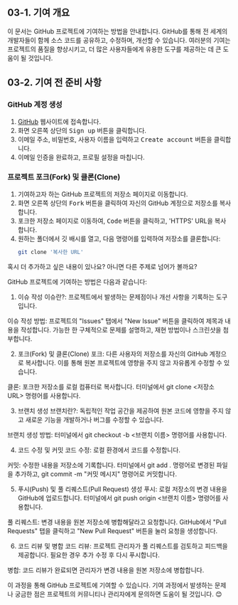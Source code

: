 ## 03-1. 기여 개요
이 문서는 GitHub 프로젝트에 기여하는 방법을 안내합니다. GitHub를 통해 전 세계의 개발자들이 함께 소스 코드를 공유하고, 수정하며, 개선할 수 있습니다. 여러분의 기여는 프로젝트의 품질을 향상시키고, 더 많은 사용자들에게 유용한 도구를 제공하는 데 큰 도움이 될 것입니다.

## 03-2. 기여 전 준비 사항
### GitHub 계정 생성
1. [GitHub](https://github.com) 웹사이트에 접속합니다.
2. 화면 오른쪽 상단의 <kbd>Sign up</kbd> 버튼을 클릭합니다.
3. 이메일 주소, 비밀번호, 사용자 이름을 입력하고 <kbd>Create account</kbd> 버튼을 클릭합니다.
4. 이메일 인증을 완료하고, 프로필 설정을 마칩니다.

### 프로젝트 포크(Fork) 및 클론(Clone)
1. 기여하고자 하는 GitHub 프로젝트의 저장소 페이지로 이동합니다.
2. 화면 오른쪽 상단의 <kbd>Fork</kbd> 버튼을 클릭하여 자신의 GitHub 계정으로 저장소를 복사합니다.
3. 포크한 저장소 페이지로 이동하여, <kbd>Code</kbd> 버튼을 클릭하고, 'HTTPS' URL을 복사합니다.
4. 원하는 폴더에서 깃 배시를 열고, 다음 명령어를 입력하여 저장소를 클론합니다:
   ```bash
   git clone '복사한 URL'
   ```


혹시 더 추가하고 싶은 내용이 있나요? 아니면 다른 주제로 넘어가 볼까요?

GitHub 프로젝트에 기여하는 방법은 다음과 같습니다:

1. 이슈 작성
이슈란?: 프로젝트에서 발생하는 문제점이나 개선 사항을 기록하는 도구입니다.

이슈 작성 방법: 프로젝트의 "Issues" 탭에서 "New Issue" 버튼을 클릭하여 제목과 내용을 작성합니다. 가능한 한 구체적으로 문제를 설명하고, 재현 방법이나 스크린샷을 첨부합니다.

2. 포크(Fork) 및 클론(Clone)
포크: 다른 사용자의 저장소를 자신의 GitHub 계정으로 복사합니다. 이를 통해 원본 프로젝트에 영향을 주지 않고 자유롭게 수정할 수 있습니다.

클론: 포크한 저장소를 로컬 컴퓨터로 복사합니다. 터미널에서 git clone <저장소 URL> 명령어를 사용합니다.

3. 브랜치 생성
브랜치란?: 독립적인 작업 공간을 제공하여 원본 코드에 영향을 주지 않고 새로운 기능을 개발하거나 버그를 수정할 수 있습니다.

브랜치 생성 방법: 터미널에서 git checkout -b <브랜치 이름> 명령어를 사용합니다.

4. 코드 수정 및 커밋
코드 수정: 로컬 환경에서 코드를 수정합니다.

커밋: 수정한 내용을 저장소에 기록합니다. 터미널에서 git add . 명령어로 변경된 파일을 추가하고, git commit -m "커밋 메시지" 명령어로 커밋합니다.

5. 푸시(Push) 및 풀 리퀘스트(Pull Request) 생성
푸시: 로컬 저장소의 변경 내용을 GitHub에 업로드합니다. 터미널에서 git push origin <브랜치 이름> 명령어를 사용합니다.

풀 리퀘스트: 변경 내용을 원본 저장소에 병합해달라고 요청합니다. GitHub에서 "Pull Requests" 탭을 클릭하고 "New Pull Request" 버튼을 눌러 요청을 생성합니다.

6. 코드 리뷰 및 병합
코드 리뷰: 프로젝트 관리자가 풀 리퀘스트를 검토하고 피드백을 제공합니다. 필요한 경우 추가 수정 후 다시 푸시합니다.

병합: 코드 리뷰가 완료되면 관리자가 변경 내용을 원본 저장소에 병합합니다.

이 과정을 통해 GitHub 프로젝트에 기여할 수 있습니다. 기여 과정에서 발생하는 문제나 궁금한 점은 프로젝트의 커뮤니티나 관리자에게 문의하면 도움이 될 것입니다. 😊
